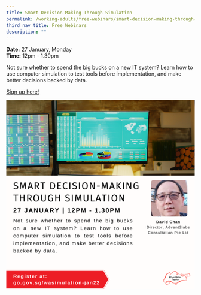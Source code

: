 ```yaml
---
title: Smart Decision Making Through Simulation
permalink: /working-adults/free-webinars/smart-decision-making-through-simulation
third_nav_title: Free Webinars
description: ""
---
```


**Date:** 27 January, Monday
<br> **Time:** 12pm - 1.30pm

Not sure whether to spend the big bucks on a new IT system? Learn how to use computer simulation to test tools before implementation, and make better decisions backed by data.

[Sign up here!](https://zoom.us/webinar/register/2516393876162/WN_SwLZOWhfRxqbbGcI-cNeuA)

![Alt text for image on Isomer site](/images/27-Jan-WA.png)